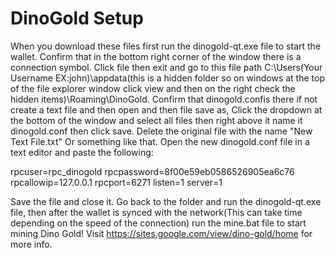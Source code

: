 # DinoGold Setup
When you download these files first run the dinogold-qt.exe file to start the wallet. Confirm that in the bottom right corner of the window there is a connection symbol. Click file then exit and go to this file path C:\Users\(Your Username EX:john)\appdata(this is a hidden folder so on windows at the top of the file explorer window click view and then on the right check the hidden items)\Roaming\DinoGold. Confirm that dinogold.confis there if not create a text file and then open and then file save as, Click the dropdown at the bottom of the window and select all files then right above it name it dinogold.conf then click save. Delete the original file with the name "New Text File.txt" Or something like that. Open the new dinogold.conf file in a text editor and paste the following:

rpcuser=rpc_dinogold
rpcpassword=8f00e59eb0586526905ea6c76
rpcallowip=127.0.0.1
rpcport=6271
listen=1
server=1

Save the file and close it. Go back to the folder and run the dinogold-qt.exe file, then after the wallet is synced with the network(This can take time depending on the speed of the connection) run the mine.bat file to start mining Dino Gold!
Visit https://sites.google.com/view/dino-gold/home for more info.
